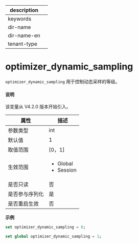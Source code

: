 |description||
|---|---|
|keywords||
|dir-name||
|dir-name-en||
|tenant-type||

# optimizer_dynamic_sampling

`optimizer_dynamic_sampling` 用于控制动态采样的等级。

<main id="notice" type='explain'>
  <h4>说明</h4>
  <p>该变量从 V4.2.0 版本开始引入。</p>
</main>

| 属性 | 描述 |
| --- | --- |
| 参数类型 | int |
| 默认值 | 1 |
| 取值范围 | [0，1] |
| 生效范围 |  <ul><li>Global  </li><li>Session </li></ul>|
| 是否只读 | 否 |
| 是否参与序列化 | 是 |
| 是否重启生效 | 否 |
**示例**

```sql
set optimizer_dynamic_sampling = 0;
```

```sql
set global optimizer_dynamic_sampling = 1;
```
